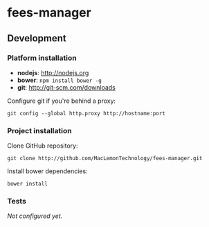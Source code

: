 fees-manager
============

## Development

### Platform installation

- **nodejs**: http://nodejs.org
- **bower**: ```npm install bower -g```
- **git**: http://git-scm.com/downloads

Configure git if you're behind a proxy:
```
git config --global http.proxy http://hostname:port
```

### Project installation

Clone GitHub repository:

```
git clone http://github.com/MacLemonTechnology/fees-manager.git
```

Install bower dependencies:

```
bower install
```

### Tests

*Not configured yet.*
